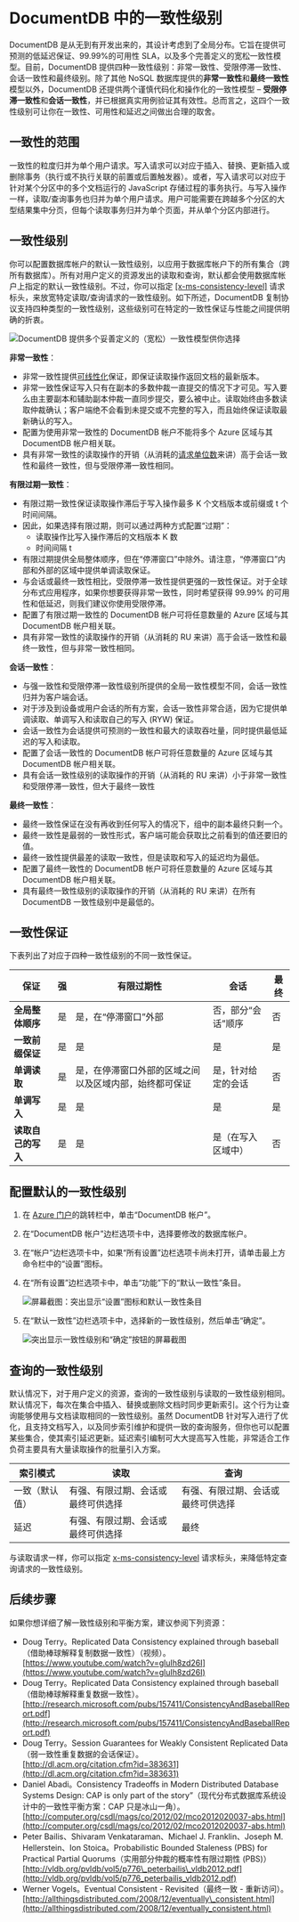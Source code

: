 <properties
	pageTitle="DocumentDB 的一致性级别 | Azure"
	description="DocumentDB 提供四种一致性级别来帮助你在最终一致性、可用性和延迟之间做出取舍。"
	keywords="最终一致性, documentdb, azure, Microsoft azure"
	services="documentdb"
	authors="mimig1"
	manager="jhubbard"
	editor="cgronlun"
	documentationCenter=""/>

<tags
	ms.service="documentdb"
	ms.date="06/15/2016"
	wacn.date="06/30/2016"/>
# DocumentDB 中的一致性级别

DocumentDB 是从无到有开发出来的，其设计考虑到了全局分布。它旨在提供可预测的低延迟保证、99.99%的可用性 SLA，以及多个完善定义的宽松一致性模型。目前，DocumentDB 提供四种一致性级别：非常一致性、受限停滞一致性、会话一致性和最终级别。除了其他 NoSQL 数据库提供的**非常一致性**和**最终一致性**模型以外，DocumentDB 还提供两个谨慎代码化和操作化的一致性模型 – **受限停滞一致性**和**会话一致性**，并已根据真实用例验证其有效性。总而言之，这四个一致性级别可让你在一致性、可用性和延迟之间做出合理的取舍。

## 一致性的范围

一致性的粒度归并为单个用户请求。写入请求可以对应于插入、替换、更新插入或删除事务（执行或不执行关联的前置或后置触发器）。或者，写入请求可以对应于针对某个分区中的多个文档运行的 JavaScript 存储过程的事务执行。与写入操作一样，读取/查询事务也归并为单个用户请求。用户可能需要在跨越多个分区的大型结果集中分页，但每个读取事务归并为单个页面，并从单个分区内部进行。

## 一致性级别

你可以配置数据库帐户的默认一致性级别，以应用于数据库帐户下的所有集合（跨所有数据库）。所有对用户定义的资源发出的读取和查询，默认都会使用数据库帐户上指定的默认一致性级别。不过，你可以指定 [[x-ms-consistency-level]](https://msdn.microsoft.com/library/azure/mt632096.aspx) 请求标头，来放宽特定读取/查询请求的一致性级别。如下所述，DocumentDB 复制协议支持四种类型的一致性级别，这些级别可在特定的一致性保证与性能之间提供明确的折衷。

![DocumentDB 提供多个妥善定义的（宽松）一致性模型供你选择][1]

**非常一致性**：

- 非常一致性提供[可线性化](https://aphyr.com/posts/313-strong-consistency-models)保证，即保证读取操作返回文档的最新版本。 
- 非常一致性保证写入只有在副本的多数仲裁一直提交的情况下才可见。写入要么由主要副本和辅助副本仲裁一直同步提交，要么被中止。读取始终由多数读取仲裁确认；客户端绝不会看到未提交或不完整的写入，而且始终保证读取最新确认的写入。 
- 配置为使用非常一致性的 DocumentDB 帐户不能将多个 Azure 区域与其 DocumentDB 帐户相关联。 
- 具有非常一致性的读取操作的开销（从消耗的[请求单位数](/documentation/articles/documentdb-request-units)来讲）高于会话一致性和最终一致性，但与受限停滞一致性相同。
 

**有限过期一致性**：

- 有限过期一致性保证读取操作滞后于写入操作最多 K 个文档版本或前缀或 t 个时间间隔。 
- 因此，如果选择有限过期，则可以通过两种方式配置“过期”： 
    - 读取操作比写入操作滞后的文档版本 K 数
    - 时间间隔 t 
- 有限过期提供全局整体顺序，但在“停滞窗口”中除外。请注意，“停滞窗口”内部和外部的区域中提供单调读取保证。 
- 与会话或最终一致性相比，受限停滞一致性提供更强的一致性保证。对于全球分布式应用程序，如果你想要获得非常一致性，同时希望获得 99.99% 的可用性和低延迟，则我们建议你使用受限停滞。 
- 配置了有限过期一致性的 DocumentDB 帐户可将任意数量的 Azure 区域与其 DocumentDB 帐户相关联。 
- 具有非常一致性的读取操作的开销（从消耗的 RU 来讲）高于会话一致性和最终一致性，但与非常一致性相同。

**会话一致性**：

- 与强一致性和受限停滞一致性级别所提供的全局一致性模型不同，会话一致性归并为客户端会话。 
- 对于涉及到设备或用户会话的所有方案，会话一致性非常合适，因为它提供单调读取、单调写入和读取自己的写入 (RYW) 保证。 
- 会话一致性为会话提供可预测的一致性和最大的读取吞吐量，同时提供最低延迟的写入和读取。 
- 配置了会话一致性的 DocumentDB 帐户可将任意数量的 Azure 区域与其 DocumentDB 帐户相关联。 
- 具有会话一致性级别的读取操作的开销（从消耗的 RU 来讲）小于非常一致性和受限停滞一致性，但大于最终一致性
 

**最终一致性**：

- 最终一致性保证在没有再收到任何写入的情况下，组中的副本最终只剩一个。 
- 最终一致性是最弱的一致性形式，客户端可能会获取比之前看到的值还要旧的值。
- 最终一致性提供最差的读取一致性，但是读取和写入的延迟均为最低。
- 配置了最终一致性的 DocumentDB 帐户可将任意数量的 Azure 区域与其 DocumentDB 帐户相关联。 
- 具有最终一致性级别的读取操作的开销（从消耗的 RU 来讲）在所有 DocumentDB 一致性级别中是最低的。


## 一致性保证

下表列出了对应于四种一致性级别的不同一致性保证。

| 保证 | 强 | 有限过期性 | 会话 | 最终 |
|----------------------------------------------------------|-------------------------------------------------|------------------------------------------------------------------------------------------------|--------------------------------------------------|--------------------------------------------------|
| **全局整体顺序** | 是 | 是，在“停滞窗口”外部 | 否，部分“会话”顺序 | 否 |
| **一致前缀保证** | 是 | 是 | 是 | 是 |
| **单调读取** | 是 | 是，在停滞窗口外部的区域之间以及区域内部，始终都可保证 | 是，针对给定的会话 | 否 |
| **单调写入** | 是 | 是 | 是 | 是 |
| **读取自己的写入** | 是 | 是 | 是（在写入区域中） | 否 |


## 配置默认的一致性级别

1.  在 [Azure 门户](https://portal.azure.cn/)的跳转栏中，单击“DocumentDB 帐户”。

2. 在“DocumentDB 帐户”边栏选项卡中，选择要修改的数据库帐户。

3. 在“帐户”边栏选项卡中，如果“所有设置”边栏选项卡尚未打开，请单击最上方命令栏中的“设置”图标。

4. 在“所有设置”边栏选项卡中，单击“功能”下的“默认一致性”条目。

	![屏幕截图：突出显示“设置”图标和默认一致性条目](./media/documentdb-consistency-levels/database-consistency-level-1.png)

5. 在“默认一致性”边栏选项卡中，选择新的一致性级别，然后单击“确定”。

	![突出显示一致性级别和“确定”按钮的屏幕截图](./media/documentdb-consistency-levels/database-consistency-level-2.png)

## 查询的一致性级别

默认情况下，对于用户定义的资源，查询的一致性级别与读取的一致性级别相同。默认情况下，每次在集合中插入、替换或删除文档时同步更新索引。这个行为让查询能够使用与文档读取相同的一致性级别。虽然 DocumentDB 针对写入进行了优化，且支持文档写入，以及同步索引维护和提供一致的查询服务，但你也可以配置某些集合，使其索引延迟更新。延迟索引编制可大大提高写入性能，非常适合工作负荷主要具有大量读取操作的批量引入方案。

索引模式|	读取|	查询  
-------------|-------|---------
一致（默认值）|	有强、有限过期、会话或最终可供选择|	有强、有限过期、会话或最终可供选择|
延迟|	有强、有限过期、会话或最终可供选择|	最终  

与读取请求一样，你可以指定 [x-ms-consistency-level](https://msdn.microsoft.com/library/azure/mt632096.aspx) 请求标头，来降低特定查询请求的一致性级别。

## 后续步骤

如果你想详细了解一致性级别和平衡方案，建议参阅下列资源：

-	Doug Terry。Replicated Data Consistency explained through baseball（借助棒球解释复制数据一致性）（视频）。   
[https://www.youtube.com/watch?v=gluIh8zd26I](https://www.youtube.com/watch?v=gluIh8zd26I)
-	Doug Terry。Replicated Data Consistency explained through baseball（借助棒球解释重复数据一致性）。   
[http://research.microsoft.com/pubs/157411/ConsistencyAndBaseballReport.pdf](http://research.microsoft.com/pubs/157411/ConsistencyAndBaseballReport.pdf)
-	Doug Terry。Session Guarantees for Weakly Consistent Replicated Data（弱一致性重复数据的会话保证）。   
[http://dl.acm.org/citation.cfm?id=383631](http://dl.acm.org/citation.cfm?id=383631)
-	Daniel Abadi。Consistency Tradeoffs in Modern Distributed Database Systems Design: CAP is only part of the story”（现代分布式数据库系统设计中的一致性平衡方案：CAP 只是冰山一角）。   
[http://computer.org/csdl/mags/co/2012/02/mco2012020037-abs.html](http://computer.org/csdl/mags/co/2012/02/mco2012020037-abs.html)
-	Peter Bailis、Shivaram Venkataraman、Michael J. Franklin、Joseph M. Hellerstein、Ion Stoica。Probabilistic Bounded Staleness (PBS) for Practical Partial Quorums（实用部分仲裁的概率性有限过期性 (PBS)）   
[http://vldb.org/pvldb/vol5/p776\_peterbailis\_vldb2012.pdf](http://vldb.org/pvldb/vol5/p776_peterbailis_vldb2012.pdf)
-	Werner Vogels。Eventual Consistent - Revisited（最终一致 - 重新访问）。    
[http://allthingsdistributed.com/2008/12/eventually\_consistent.html](http://allthingsdistributed.com/2008/12/eventually_consistent.html)


[1]: ./media/documentdb-consistency-levels/consistency-tradeoffs.png
<!---HONumber=Mooncake_0627_2016-->